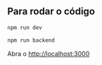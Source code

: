 ## Para rodar o código 

```bash
npm run dev

npm run backend
```

Abra o [http://localhost:3000](http://localhost:3000)



